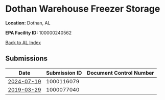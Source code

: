 # Dothan Warehouse Freezer Storage

**Location:** Dothan, AL

**EPA Facility ID:** 100000240562

[Back to AL Index](../../index.md)

## Submissions

| Date | Submission ID | Document Control Number |
|------|--------------|-------------------------|
| [2024-07-19](submissions/1000116079.md) | 1000116079 |  |
| [2019-03-29](submissions/1000077040.md) | 1000077040 |  |
